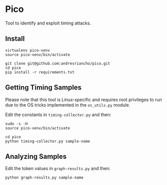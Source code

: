# Pico

Tool to identify and exploit timing attacks.

## Install

```
virtualenv pico-venv
source pico-venv/bin/activate

git clone git@github.com:andresriancho/pico.git
cd pico
pip install -r requirements.txt
```

## Getting Timing Samples

Please note that this tool is Linux-specific and requires root privileges
to run due to the OS tricks implemented in the `os_utils.py` module.

Edit the constants in `timing-collector.py` and then:

```
sudo -s -H
source pico-venv/bin/activate

cd pico
python timing-collector.py sample-name
```

## Analyzing Samples

Edit the token values in `graph-results.py` and then:

```
python graph-results.py sample-name
```

